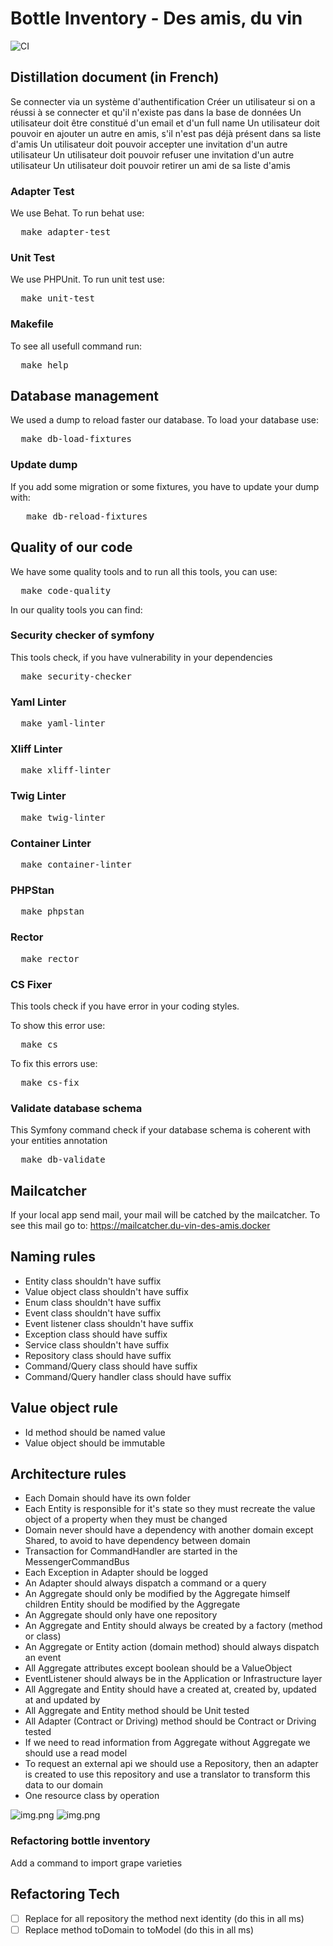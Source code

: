 # Bottle Inventory - Des amis, du vin
![CI](https://github.com/tegbessou/skeleton/workflows/CI/badge.svg)
## Distillation document (in French)

Se connecter via un système d'authentification
Créer un utilisateur si on a réussi à se connecter et qu'il n'existe pas dans la base de données
Un utilisateur doit être constitué d'un email et d'un full name
Un utilisateur doit pouvoir en ajouter un autre en amis, s'il n'est pas déjà présent dans sa liste d'amis
Un utilisateur doit pouvoir accepter une invitation d'un autre utilisateur
Un utilisateur doit pouvoir refuser une invitation d'un autre utilisateur
Un utilisateur doit pouvoir retirer un ami de sa liste d'amis

### Adapter Test
We use Behat. To run behat use:
<pre>
  make adapter-test
</pre>

### Unit Test
We use PHPUnit. To run unit test use:
<pre>
  make unit-test
</pre>

### Makefile
To see all usefull command run:
<pre>
  make help
</pre>

## Database management
We used a dump to reload faster our database. To load your database use:
<pre>
  make db-load-fixtures
</pre>

### Update dump
If you add some migration or some fixtures, you have to update your dump with:
<pre>
   make db-reload-fixtures
</pre>

## Quality of our code
We have some quality tools and to run all this tools, you can use:
<pre>
  make code-quality
</pre>
In our quality tools you can find:

### Security checker of symfony
This tools check, if you have vulnerability in your dependencies
<pre>
  make security-checker
</pre>

### Yaml Linter
<pre>
  make yaml-linter
</pre>

### Xliff Linter
<pre>
  make xliff-linter
</pre>

### Twig Linter
<pre>
  make twig-linter
</pre>

### Container Linter
<pre>
  make container-linter
</pre>

### PHPStan
<pre>
  make phpstan
</pre>

### Rector
<pre>
  make rector
</pre>

### CS Fixer
This tools check if you have error in your coding styles.

To show this error use:
<pre>
  make cs
</pre>

To fix this errors use:
<pre>
  make cs-fix
</pre>

### Validate database schema
This Symfony command check if your database schema is coherent with your entities annotation
<pre>
  make db-validate
</pre>

## Mailcatcher
If your local app send mail, your mail will be catched by the mailcatcher.
To see this mail go to: https://mailcatcher.du-vin-des-amis.docker

## Naming rules
- Entity class shouldn't have suffix
- Value object class shouldn't have suffix
- Enum class shouldn't have suffix
- Event class shouldn't have suffix
- Event listener class shouldn't have suffix
- Exception class should have suffix
- Service class shouldn't have suffix
- Repository class should have suffix
- Command/Query class should have suffix
- Command/Query handler class should have suffix

## Value object rule
- Id method should be named value
- Value object should be immutable

## Architecture rules
- Each Domain should have its own folder
- Each Entity is responsible for it's state so they must recreate the value object of a property when they must be changed
- Domain never should have a dependency with another domain except Shared, to avoid to have dependency between domain
- Transaction for CommandHandler are started in the MessengerCommandBus
- Each Exception in Adapter should be logged
- An Adapter should always dispatch a command or a query
- An Aggregate should only be modified by the Aggregate himself children Entity should be modified by the Aggregate
- An Aggregate should only have one repository
- An Aggregate and Entity should always be created by a factory (method or class)
- An Aggregate or Entity action (domain method) should always dispatch an event
- All Aggregate attributes except boolean should be a ValueObject
- EventListener should always be in the Application or Infrastructure layer
- All Aggregate and Entity should have a created at, created by, updated at and updated by
- All Aggregate and Entity method should be Unit tested
- All Adapter (Contract or Driving) method should be Contract or Driving tested
- If we need to read information from Aggregate without Aggregate we should use a read model
- To request an external api we should use a Repository, then an adapter is created to use this repository and use a translator
to transform this data to our domain
- One resource class by operation

![img.png](resources/v1-domain.png)
![img.png](resources/v2-domain.png)

### Refactoring bottle inventory

Add a command to import grape varieties

## Refactoring Tech

- [ ] Replace for all repository the method next identity (do this in all ms)
- [ ] Replace method toDomain to toModel (do this in all ms)
